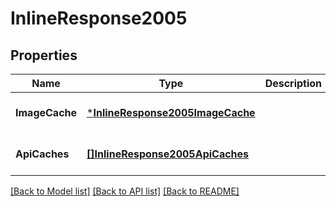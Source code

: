 # InlineResponse2005

## Properties
Name | Type | Description | Notes
------------ | ------------- | ------------- | -------------
**ImageCache** | [***InlineResponse2005ImageCache**](inline_response_200_5_imageCache.md) |  | [optional] [default to null]
**ApiCaches** | [**[]InlineResponse2005ApiCaches**](inline_response_200_5_apiCaches.md) |  | [optional] [default to null]

[[Back to Model list]](../README.md#documentation-for-models) [[Back to API list]](../README.md#documentation-for-api-endpoints) [[Back to README]](../README.md)

